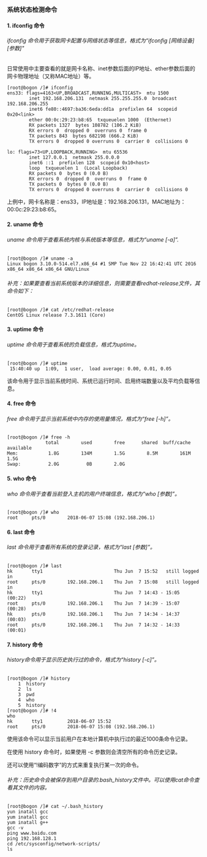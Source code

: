 ### 系统状态检测命令

#### 1. ifconfig 命令

###### ifconfig 命令用于获取网卡配置与网络状态等信息，格式为“ifconfig [网络设备]\[参数]"

日常使用中主要查看的就是网卡名称、inet参数后面的IP地址、ether参数后面的网卡物理地址（又称MAC地址）等。

```shell
[root@bogon /]# ifconfig
ens33: flags=4163<UP,BROADCAST,RUNNING,MULTICAST>  mtu 1500
        inet 192.168.206.131  netmask 255.255.255.0  broadcast 192.168.206.255
        inet6 fe80::4697:ba36:6eda:dd1a  prefixlen 64  scopeid 0x20<link>
        ether 00:0c:29:23:b8:65  txqueuelen 1000  (Ethernet)
        RX packets 1327  bytes 108782 (106.2 KiB)
        RX errors 0  dropped 0  overruns 0  frame 0
        TX packets 843  bytes 682198 (666.2 KiB)
        TX errors 0  dropped 0 overruns 0  carrier 0  collisions 0

lo: flags=73<UP,LOOPBACK,RUNNING>  mtu 65536
        inet 127.0.0.1  netmask 255.0.0.0
        inet6 ::1  prefixlen 128  scopeid 0x10<host>
        loop  txqueuelen 1  (Local Loopback)
        RX packets 0  bytes 0 (0.0 B)
        RX errors 0  dropped 0  overruns 0  frame 0
        TX packets 0  bytes 0 (0.0 B)
        TX errors 0  dropped 0 overruns 0  carrier 0  collisions 0
```

上例中，网卡名称是：ens33，IP地址是：192.168.206.131，MAC地址为：00:0c:29:23:b8:65。

#### 2. uname 命令

###### uname 命令用于查看系统内核与系统版本等信息，格式为“uname [-a]”.

```shell
[root@bogon /]# uname -a
Linux bogon 3.10.0-514.el7.x86_64 #1 SMP Tue Nov 22 16:42:41 UTC 2016 x86_64 x86_64 x86_64 GNU/Linux
```

###### 补充：如果要查看当前系统版本的详细信息，则需要查看redhat-release文件，其命令如下：

```shell
[root@bogon /]# cat /etc/redhat-release
CentOS Linux release 7.3.1611 (Core)
```

#### 3. uptime 命令

###### uptime 命令用于查看系统的负载信息，格式为uptime。

```shell
[root@bogon /]# uptime
 15:40:40 up  1:09,  1 user,  load average: 0.00, 0.01, 0.05
```

该命令用于显示当前系统时间、系统已运行时间、启用终端数量以及平均负载等信息。

#### 4. free 命令

###### free 命令用于显示当前系统中内存的使用量情况，格式为“free [-h]”。

```shell
[root@bogon /]# free -h
              total        used        free      shared  buff/cache   available
Mem:           1.8G        134M        1.5G        8.5M        161M        1.5G
Swap:          2.0G          0B        2.0G
```

#### 5. who 命令

###### who 命令用于查看当前登入主机的用户终端信息，格式为“who [参数]”。

```shell
[root@bogon /]# who
root     pts/0        2018-06-07 15:08 (192.168.206.1)
```

#### 6. last 命令

###### last 命令用于查看所有系统的登录记录，格式为“last [参数]”。

```shell
[root@bogon /]# last
hk       tty1                          Thu Jun  7 15:52   still logged in
root     pts/0        192.168.206.1    Thu Jun  7 15:08   still logged in
hk       tty1                          Thu Jun  7 14:43 - 15:05  (00:22)
root     pts/0        192.168.206.1    Thu Jun  7 14:39 - 15:07  (00:28)
hk       pts/0        192.168.206.1    Thu Jun  7 14:34 - 14:37  (00:03)
root     pts/0        192.168.206.1    Thu Jun  7 14:32 - 14:33  (00:01)
```

#### 7. history 命令

###### history命令用于显示历史执行过的命令，格式为“history [-c]”。

```shell
[root@bogon /]# history
    1  history
    2  ls
    3  pwd
    4  who
    5  history
[root@bogon /]# !4
who
hk       tty1         2018-06-07 15:52
root     pts/0        2018-06-07 15:08 (192.168.206.1)
```

使用该命令可以显示当前用户在本地计算机中执行过的最近1000条命令记录。

在使用 history 命令时，如果使用 -c 参数则会清空所有的命令历史记录。

还可以使用“!编码数字”的方式来重复执行某一次的命令。

###### 补充：历史命令会被保存到用户目录的.bash_history文件中。可以使用cat命令查看其文件的内容。

```shell
[root@bogon /]# cat ~/.bash_history
yun inatall gcc
yum inatall gcc
yum inatall g++
gcc -v
ping www.baidu.com
ping 192.168.128.1
cd /etc/sysconfig/network-scripts/
ls
```

